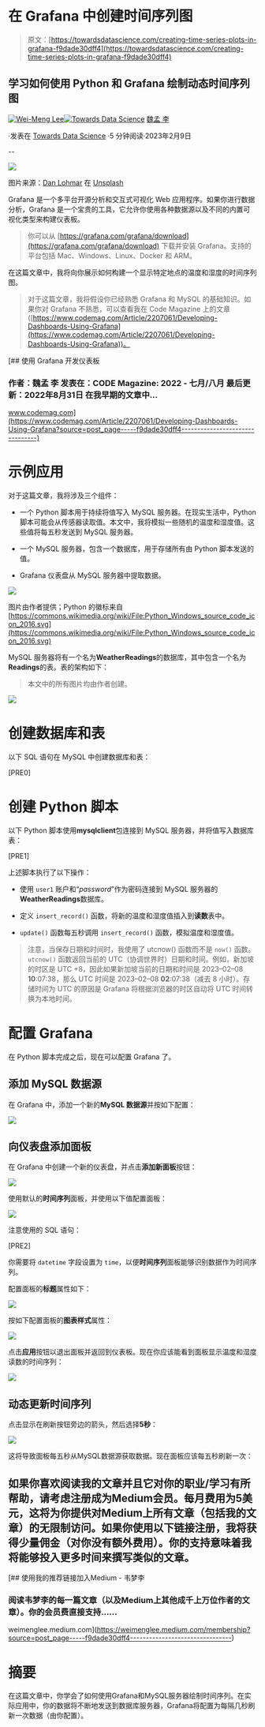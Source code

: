# 在 Grafana 中创建时间序列图

> 原文：[https://towardsdatascience.com/creating-time-series-plots-in-grafana-f9dade30dff4](https://towardsdatascience.com/creating-time-series-plots-in-grafana-f9dade30dff4)

## 学习如何使用 Python 和 Grafana 绘制动态时间序列图

[](https://weimenglee.medium.com/?source=post_page-----f9dade30dff4--------------------------------)[![Wei-Meng Lee](../Images/10fc13e8a6858502d6a7b89fcaad7a10.png)](https://weimenglee.medium.com/?source=post_page-----f9dade30dff4--------------------------------)[](https://towardsdatascience.com/?source=post_page-----f9dade30dff4--------------------------------)[![Towards Data Science](../Images/a6ff2676ffcc0c7aad8aaf1d79379785.png)](https://towardsdatascience.com/?source=post_page-----f9dade30dff4--------------------------------) [魏孟 李](https://weimenglee.medium.com/?source=post_page-----f9dade30dff4--------------------------------)

·发表在 [Towards Data Science](https://towardsdatascience.com/?source=post_page-----f9dade30dff4--------------------------------) ·5 分钟阅读·2023年2月9日

--

![](../Images/d9cd7b7c201a9cd6cf930c74708e8d41.png)

图片来源：[Dan Lohmar](https://unsplash.com/@dlohmar?utm_source=medium&utm_medium=referral) 在 [Unsplash](https://unsplash.com/?utm_source=medium&utm_medium=referral)

Grafana 是一个多平台开源分析和交互式可视化 Web 应用程序。如果你进行数据分析，Grafana 是一个宝贵的工具，它允许你使用各种数据源以及不同的内置可视化类型来构建仪表板。

> 你可以从 [https://grafana.com/grafana/download](https://grafana.com/grafana/download) 下载并安装 Grafana。支持的平台包括 Mac、Windows、Linux、Docker 和 ARM。

在这篇文章中，我将向你展示如何构建一个显示特定地点的温度和湿度的时间序列图。

> 对于这篇文章，我将假设你已经熟悉 Grafana 和 MySQL 的基础知识。如果你对 Grafana 不熟悉，可以查看我在 Code Magazine 上的文章 ([https://www.codemag.com/Article/2207061/Developing-Dashboards-Using-Grafana](https://www.codemag.com/Article/2207061/Developing-Dashboards-Using-Grafana))。

[](https://www.codemag.com/Article/2207061/Developing-Dashboards-Using-Grafana?source=post_page-----f9dade30dff4--------------------------------) [## 使用 Grafana 开发仪表板

### 作者：魏孟 李 发表在：CODE Magazine: 2022 - 七月/八月 最后更新：2022年8月31日 在我早期的文章中…

www.codemag.com](https://www.codemag.com/Article/2207061/Developing-Dashboards-Using-Grafana?source=post_page-----f9dade30dff4--------------------------------)

# 示例应用

对于这篇文章，我将涉及三个组件：

+   一个 Python 脚本用于持续将值写入 MySQL 服务器。在现实生活中，Python 脚本可能会从传感器读取值。本文中，我将模拟一些随机的温度和湿度值。这些值将每五秒发送到 MySQL 服务器。

+   一个 MySQL 服务器，包含一个数据库，用于存储所有由 Python 脚本发送的值。

+   Grafana 仪表盘从 MySQL 服务器中提取数据。

![](../Images/5c7f71dcb93c2fe8d9d31492ed259e14.png)

图片由作者提供；Python 的徽标来自 [https://commons.wikimedia.org/wiki/File:Python_Windows_source_code_icon_2016.svg](https://commons.wikimedia.org/wiki/File:Python_Windows_source_code_icon_2016.svg)

MySQL 服务器将有一个名为**WeatherReadings**的数据库，其中包含一个名为**Readings**的表。表的架构如下：

> 本文中的所有图片均由作者创建。

![](../Images/496fb361395dc0c6da540eb7bae3409e.png)

# 创建数据库和表

以下 SQL 语句在 MySQL 中创建数据库和表：

[PRE0]

# 创建 Python 脚本

以下 Python 脚本使用**mysqlclient**包连接到 MySQL 服务器，并将值写入数据库表：

[PRE1]

上述脚本执行了以下操作：

+   使用 `user1` 账户和“*password*”作为密码连接到 MySQL 服务器的**WeatherReadings**数据库。

+   定义 `insert_record()` 函数，将新的温度和湿度值插入到**读数**表中。

+   `update()` 函数每五秒调用 `insert_record()` 函数，模拟温度和湿度值。

> 注意，当保存日期和时间时，我使用了 utcnow() 函数而不是 `now()` 函数。`utcnow()` 函数返回当前的 UTC（协调世界时）日期和时间。例如，新加坡的时区是 UTC +8，因此如果新加坡当前的日期和时间是 2023–02–08 **10**:07:38，那么 UTC 时间是 2023–02–08 **02**:07:38（减去 8 小时）。存储时间为 UTC 的原因是 Grafana 将根据浏览器的时区自动将 UTC 时间转换为本地时间。

# 配置 Grafana

在 Python 脚本完成之后，现在可以配置 Grafana 了。

## 添加 MySQL 数据源

在 Grafana 中，添加一个新的**MySQL 数据源**并按如下配置：

![](../Images/9f0fe2e3e42f5a9ee34cb902f545c0b7.png)

## 向仪表盘添加面板

在 Grafana 中创建一个新的仪表盘，并点击**添加新面板**按钮：

![](../Images/657942338ad00dbd69acc31587398786.png)

使用默认的**时间序列**面板，并使用以下值配置面板：

![](../Images/0d453db9ab58a036846ddd40cda67551.png)

注意使用的 SQL 语句：

[PRE2]

你需要将 `datetime` 字段设置为 `time`，以便**时间序列**面板能够识别数据作为时间序列。

配置面板的**标题**属性如下：

![](../Images/e2a1377e43f82c2a89674643051a23fd.png)

按如下配置面板的**图表样式**属性：

![](../Images/17c22e4cf042725acebed6a0007d6bda.png)

点击**应用**按钮以退出面板并返回到仪表板。现在你应该能看到面板显示温度和湿度读数的时间序列：

![](../Images/9a80cfc081e0d7586a6aad1c48ad0d33.png)

## 动态更新时间序列

点击显示在刷新按钮旁边的箭头，然后选择**5秒**：

![](../Images/54d753844f3556db90d96b5a2646771d.png)

这将导致面板每五秒从MySQL数据源获取数据。现在面板应该每五秒刷新一次：

## 如果你喜欢阅读我的文章并且它对你的职业/学习有所帮助，请考虑注册成为Medium会员。每月费用为5美元，这将为你提供对Medium上所有文章（包括我的文章）的无限制访问。如果你使用以下链接注册，我将获得少量佣金（对你没有额外费用）。你的支持意味着我将能够投入更多时间来撰写类似的文章。

[](https://weimenglee.medium.com/membership?source=post_page-----f9dade30dff4--------------------------------) [## 使用我的推荐链接加入Medium - 韦梦李

### 阅读韦梦李的每一篇文章（以及Medium上其他成千上万位作者的文章）。你的会员费直接支持……

weimenglee.medium.com](https://weimenglee.medium.com/membership?source=post_page-----f9dade30dff4--------------------------------)

# 摘要

在这篇文章中，你学会了如何使用Grafana和MySQL服务器绘制时间序列。在实际应用中，你的数据将不断地发送到数据库服务器，Grafana将配置为每隔几秒刷新一次数据（由你配置）。
